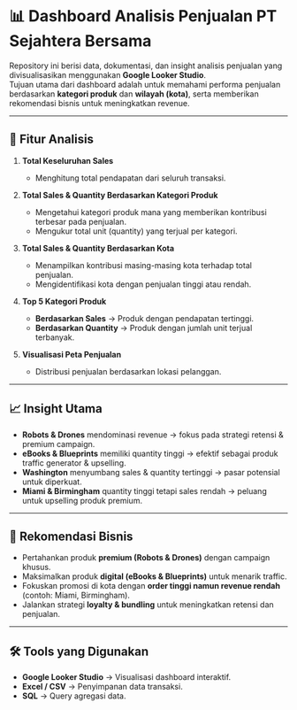 # 📊 Dashboard Analisis Penjualan PT Sejahtera Bersama

Repository ini berisi data, dokumentasi, dan insight analisis penjualan yang divisualisasikan menggunakan **Google Looker Studio**.  
Tujuan utama dari dashboard adalah untuk memahami performa penjualan berdasarkan **kategori produk** dan **wilayah (kota)**, serta memberikan rekomendasi bisnis untuk meningkatkan revenue.

---

## 🚀 Fitur Analisis
1. **Total Keseluruhan Sales**
   - Menghitung total pendapatan dari seluruh transaksi.

2. **Total Sales & Quantity Berdasarkan Kategori Produk**
   - Mengetahui kategori produk mana yang memberikan kontribusi terbesar pada penjualan.
   - Mengukur total unit (quantity) yang terjual per kategori.

3. **Total Sales & Quantity Berdasarkan Kota**
   - Menampilkan kontribusi masing-masing kota terhadap total penjualan.
   - Mengidentifikasi kota dengan penjualan tinggi atau rendah.

4. **Top 5 Kategori Produk**
   - **Berdasarkan Sales** → Produk dengan pendapatan tertinggi.
   - **Berdasarkan Quantity** → Produk dengan jumlah unit terjual terbanyak.

5. **Visualisasi Peta Penjualan**
   - Distribusi penjualan berdasarkan lokasi pelanggan.

---

## 📈 Insight Utama
- **Robots & Drones** mendominasi revenue → fokus pada strategi retensi & premium campaign.  
- **eBooks & Blueprints** memiliki quantity tinggi → efektif sebagai produk traffic generator & upselling.  
- **Washington** menyumbang sales & quantity tertinggi → pasar potensial untuk diperkuat.  
- **Miami & Birmingham** quantity tinggi tetapi sales rendah → peluang untuk upselling produk premium.  

---

## 🎯 Rekomendasi Bisnis
- Pertahankan produk **premium (Robots & Drones)** dengan campaign khusus.  
- Maksimalkan produk **digital (eBooks & Blueprints)** untuk menarik traffic.  
- Fokuskan promosi di kota dengan **order tinggi namun revenue rendah** (contoh: Miami, Birmingham).  
- Jalankan strategi **loyalty & bundling** untuk meningkatkan retensi dan penjualan.  

---

## 🛠️ Tools yang Digunakan
- **Google Looker Studio** → Visualisasi dashboard interaktif.  
- **Excel / CSV** → Penyimpanan data transaksi.  
- **SQL** → Query agregasi data.  

